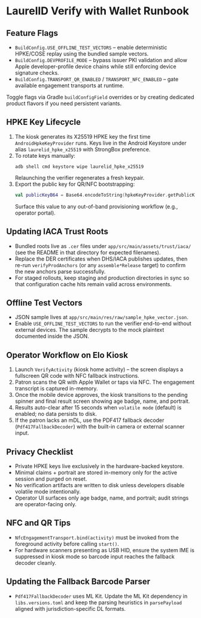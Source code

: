 # LaurelID Verify with Wallet Runbook

## Feature Flags
- `BuildConfig.USE_OFFLINE_TEST_VECTORS` – enable deterministic HPKE/COSE replay using the bundled sample vectors.
- `BuildConfig.DEVPROFILE_MODE` – bypass issuer PKI validation and allow Apple developer-profile device chains while still enforcing device signature checks.
- `BuildConfig.TRANSPORT_QR_ENABLED` / `TRANSPORT_NFC_ENABLED` – gate available engagement transports at runtime.

Toggle flags via Gradle `buildConfigField` overrides or by creating dedicated product flavors if you need persistent variants.

## HPKE Key Lifecycle
1. The kiosk generates its X25519 HPKE key the first time `AndroidHpkeKeyProvider` runs. Keys live in the Android Keystore under alias `laurelid_hpke_x25519` with StrongBox preference.
2. To rotate keys manually:
   ```shell
   adb shell cmd keystore wipe laurelid_hpke_x25519
   ```
   Relaunching the verifier regenerates a fresh keypair.
3. Export the public key for QR/NFC bootstrapping:
   ```kotlin
   val publicKeyB64 = Base64.encodeToString(hpkeKeyProvider.getPublicKeyBytes(), Base64.NO_WRAP)
   ```
   Surface this value to any out-of-band provisioning workflow (e.g., operator portal).

## Updating IACA Trust Roots
- Bundled roots live as `.cer` files under `app/src/main/assets/trust/iaca/` (see the README in that directory for expected filenames).
- Replace the DER certificates when DHS/IACA publishes updates, then re-run `verifyProdAnchors` (or any `assemble*Release` target) to confirm the new anchors parse successfully.
- For staged rollouts, keep staging and production directories in sync so that configuration cache hits remain valid across environments.

## Offline Test Vectors
- JSON sample lives at `app/src/main/res/raw/sample_hpke_vector.json`.
- Enable `USE_OFFLINE_TEST_VECTORS` to run the verifier end-to-end without external devices. The sample decrypts to the mock plaintext documented inside the JSON.

## Operator Workflow on Elo Kiosk
1. Launch `VerifyActivity` (kiosk home activity) – the screen displays a fullscreen QR code with NFC fallback instructions.
2. Patron scans the QR with Apple Wallet or taps via NFC. The engagement transcript is captured in-memory.
3. Once the mobile device approves, the kiosk transitions to the pending spinner and final result screen showing age badge, name, and portrait.
4. Results auto-clear after 15 seconds when `volatile mode` (default) is enabled; no data persists to disk.
5. If the patron lacks an mDL, use the PDF417 fallback decoder (`Pdf417FallbackDecoder`) with the built-in camera or external scanner input.

## Privacy Checklist
- Private HPKE keys live exclusively in the hardware-backed keystore.
- Minimal claims + portrait are stored in-memory only for the active session and purged on reset.
- No verification artifacts are written to disk unless developers disable volatile mode intentionally.
- Operator UI surfaces only age badge, name, and portrait; audit strings are operator-facing only.

## NFC and QR Tips
- `NfcEngagementTransport.bind(activity)` must be invoked from the foreground activity before calling `start()`.
- For hardware scanners presenting as USB HID, ensure the system IME is suppressed in kiosk mode so barcode input reaches the fallback decoder cleanly.

## Updating the Fallback Barcode Parser
- `Pdf417FallbackDecoder` uses ML Kit. Update the ML Kit dependency in `libs.versions.toml` and keep the parsing heuristics in `parsePayload` aligned with jurisdiction-specific DL formats.

